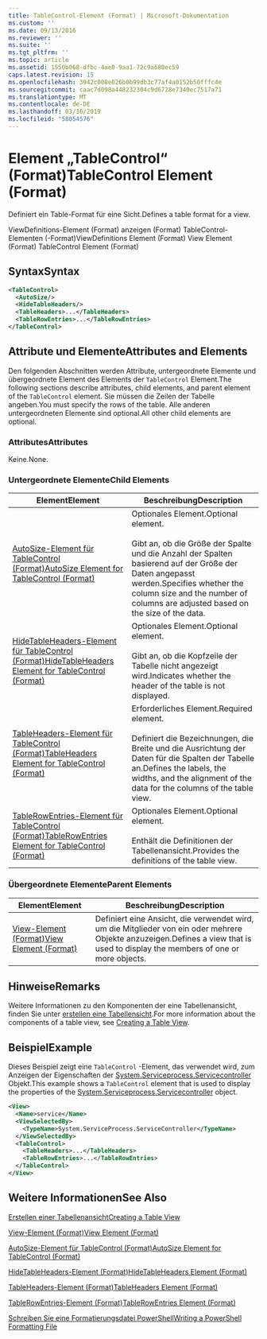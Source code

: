 ```yaml
---
title: TableControl-Element (Format) | Microsoft-Dokumentation
ms.custom: ''
ms.date: 09/13/2016
ms.reviewer: ''
ms.suite: ''
ms.tgt_pltfrm: ''
ms.topic: article
ms.assetid: 1550b068-dfbc-4ae0-9aa1-72c9a680ec59
caps.latest.revision: 15
ms.openlocfilehash: 3942c008e026b0b99db3c77af4a0152b50fffc4e
ms.sourcegitcommit: caac7d098a448232304c9d6728e7340ec7517a71
ms.translationtype: MT
ms.contentlocale: de-DE
ms.lasthandoff: 03/16/2019
ms.locfileid: "58054576"
---
```

# <a name="tablecontrol-element-format"></a><span data-ttu-id="ffc7f-102">Element „TableControl“ (Format)</span><span class="sxs-lookup"><span data-stu-id="ffc7f-102">TableControl Element (Format)</span></span>

<span data-ttu-id="ffc7f-103">Definiert ein Table-Format für eine Sicht.</span><span class="sxs-lookup"><span data-stu-id="ffc7f-103">Defines a table format for a view.</span></span>

<span data-ttu-id="ffc7f-104">ViewDefinitions-Element (Format) anzeigen (Format) TableControl-Elementen (-Format)</span><span class="sxs-lookup"><span data-stu-id="ffc7f-104">ViewDefinitions Element (Format) View Element (Format) TableControl Element (Format)</span></span>

## <a name="syntax"></a><span data-ttu-id="ffc7f-105">Syntax</span><span class="sxs-lookup"><span data-stu-id="ffc7f-105">Syntax</span></span>

```xml
<TableControl>
  <AutoSize/>
  <HideTableHeaders/>
  <TableHeaders>...</TableHeaders>
  <TableRowEntries>...</TableRowEntries>
</TableControl>

```

## <a name="attributes-and-elements"></a><span data-ttu-id="ffc7f-106">Attribute und Elemente</span><span class="sxs-lookup"><span data-stu-id="ffc7f-106">Attributes and Elements</span></span>

<span data-ttu-id="ffc7f-107">Den folgenden Abschnitten werden Attribute, untergeordnete Elemente und übergeordnete Element des Elements der `TableControl` Element.</span><span class="sxs-lookup"><span data-stu-id="ffc7f-107">The following sections describe attributes, child elements, and parent element of the `TableControl` element.</span></span> <span data-ttu-id="ffc7f-108">Sie müssen die Zeilen der Tabelle angeben.</span><span class="sxs-lookup"><span data-stu-id="ffc7f-108">You must specify the rows of the table.</span></span> <span data-ttu-id="ffc7f-109">Alle anderen untergeordneten Elemente sind optional.</span><span class="sxs-lookup"><span data-stu-id="ffc7f-109">All other child elements are optional.</span></span>

### <a name="attributes"></a><span data-ttu-id="ffc7f-110">Attributes</span><span class="sxs-lookup"><span data-stu-id="ffc7f-110">Attributes</span></span>

<span data-ttu-id="ffc7f-111">Keine.</span><span class="sxs-lookup"><span data-stu-id="ffc7f-111">None.</span></span>

### <a name="child-elements"></a><span data-ttu-id="ffc7f-112">Untergeordnete Elemente</span><span class="sxs-lookup"><span data-stu-id="ffc7f-112">Child Elements</span></span>

|<span data-ttu-id="ffc7f-113">Element</span><span class="sxs-lookup"><span data-stu-id="ffc7f-113">Element</span></span>|<span data-ttu-id="ffc7f-114">Beschreibung</span><span class="sxs-lookup"><span data-stu-id="ffc7f-114">Description</span></span>|
|-------------|-----------------|
|[<span data-ttu-id="ffc7f-115">AutoSize-Element für TableControl (Format)</span><span class="sxs-lookup"><span data-stu-id="ffc7f-115">AutoSize Element for TableControl (Format)</span></span>](./autosize-element-for-tablecontrol-format.md)|<span data-ttu-id="ffc7f-116">Optionales Element.</span><span class="sxs-lookup"><span data-stu-id="ffc7f-116">Optional element.</span></span><br /><br /> <span data-ttu-id="ffc7f-117">Gibt an, ob die Größe der Spalte und die Anzahl der Spalten basierend auf der Größe der Daten angepasst werden.</span><span class="sxs-lookup"><span data-stu-id="ffc7f-117">Specifies whether the column size and the number of columns are adjusted based on the size of the data.</span></span>|
|[<span data-ttu-id="ffc7f-118">HideTableHeaders-Element für TableControl (Format)</span><span class="sxs-lookup"><span data-stu-id="ffc7f-118">HideTableHeaders Element for TableControl (Format)</span></span>](./hidetableheaders-element-format.md)|<span data-ttu-id="ffc7f-119">Optionales Element.</span><span class="sxs-lookup"><span data-stu-id="ffc7f-119">Optional element.</span></span><br /><br /> <span data-ttu-id="ffc7f-120">Gibt an, ob die Kopfzeile der Tabelle nicht angezeigt wird.</span><span class="sxs-lookup"><span data-stu-id="ffc7f-120">Indicates whether the header of the table is not displayed.</span></span>|
|[<span data-ttu-id="ffc7f-121">TableHeaders-Element für TableControl (Format)</span><span class="sxs-lookup"><span data-stu-id="ffc7f-121">TableHeaders Element for TableControl (Format)</span></span>](./tableheaders-element-format.md)|<span data-ttu-id="ffc7f-122">Erforderliches Element.</span><span class="sxs-lookup"><span data-stu-id="ffc7f-122">Required element.</span></span><br /><br /> <span data-ttu-id="ffc7f-123">Definiert die Bezeichnungen, die Breite und die Ausrichtung der Daten für die Spalten der Tabelle an.</span><span class="sxs-lookup"><span data-stu-id="ffc7f-123">Defines the labels, the widths, and the alignment of the data for the columns of the table view.</span></span>|
|[<span data-ttu-id="ffc7f-124">TableRowEntries-Element für TableControl (Format)</span><span class="sxs-lookup"><span data-stu-id="ffc7f-124">TableRowEntries Element for TableControl (Format)</span></span>](./tablerowentries-element-for-tablecontrol-format.md)|<span data-ttu-id="ffc7f-125">Optionales Element.</span><span class="sxs-lookup"><span data-stu-id="ffc7f-125">Optional element.</span></span><br /><br /> <span data-ttu-id="ffc7f-126">Enthält die Definitionen der Tabellenansicht.</span><span class="sxs-lookup"><span data-stu-id="ffc7f-126">Provides the definitions of the table view.</span></span>|

### <a name="parent-elements"></a><span data-ttu-id="ffc7f-127">Übergeordnete Elemente</span><span class="sxs-lookup"><span data-stu-id="ffc7f-127">Parent Elements</span></span>

|<span data-ttu-id="ffc7f-128">Element</span><span class="sxs-lookup"><span data-stu-id="ffc7f-128">Element</span></span>|<span data-ttu-id="ffc7f-129">Beschreibung</span><span class="sxs-lookup"><span data-stu-id="ffc7f-129">Description</span></span>|
|-------------|-----------------|
|[<span data-ttu-id="ffc7f-130">View-Element (Format)</span><span class="sxs-lookup"><span data-stu-id="ffc7f-130">View Element (Format)</span></span>](./view-element-format.md)|<span data-ttu-id="ffc7f-131">Definiert eine Ansicht, die verwendet wird, um die Mitglieder von ein oder mehrere Objekte anzuzeigen.</span><span class="sxs-lookup"><span data-stu-id="ffc7f-131">Defines a view that is used to display the members of one or more objects.</span></span>|

## <a name="remarks"></a><span data-ttu-id="ffc7f-132">Hinweise</span><span class="sxs-lookup"><span data-stu-id="ffc7f-132">Remarks</span></span>

<span data-ttu-id="ffc7f-133">Weitere Informationen zu den Komponenten der eine Tabellenansicht, finden Sie unter [erstellen eine Tabellensicht](./creating-a-table-view.md).</span><span class="sxs-lookup"><span data-stu-id="ffc7f-133">For more information about the components of a table view, see [Creating a Table View](./creating-a-table-view.md).</span></span>

## <a name="example"></a><span data-ttu-id="ffc7f-134">Beispiel</span><span class="sxs-lookup"><span data-stu-id="ffc7f-134">Example</span></span>

<span data-ttu-id="ffc7f-135">Dieses Beispiel zeigt eine `TableControl` -Element, das verwendet wird, zum Anzeigen der Eigenschaften der [System.Serviceprocess.Servicecontroller](/dotnet/api/System.ServiceProcess.ServiceController) Objekt.</span><span class="sxs-lookup"><span data-stu-id="ffc7f-135">This example shows a `TableControl` element that is used to display the properties of the [System.Serviceprocess.Servicecontroller](/dotnet/api/System.ServiceProcess.ServiceController) object.</span></span>

```xml
<View>
  <Name>service</Name>
  <ViewSelectedBy>
    <TypeName>System.ServiceProcess.ServiceController</TypeName>
  </ViewSelectedBy>
  <TableControl>
    <TableHeaders>...</TableHeaders>
    <TableRowEntries>...</TableRowEntries>
  </TableControl>
</View>

```

## <a name="see-also"></a><span data-ttu-id="ffc7f-136">Weitere Informationen</span><span class="sxs-lookup"><span data-stu-id="ffc7f-136">See Also</span></span>

[<span data-ttu-id="ffc7f-137">Erstellen einer Tabellenansicht</span><span class="sxs-lookup"><span data-stu-id="ffc7f-137">Creating a Table View</span></span>](./creating-a-table-view.md)

[<span data-ttu-id="ffc7f-138">View-Element (Format)</span><span class="sxs-lookup"><span data-stu-id="ffc7f-138">View Element (Format)</span></span>](./view-element-format.md)

[<span data-ttu-id="ffc7f-139">AutoSize-Element für TableControl (Format)</span><span class="sxs-lookup"><span data-stu-id="ffc7f-139">AutoSize Element for TableControl (Format)</span></span>](./autosize-element-for-tablecontrol-format.md)

[<span data-ttu-id="ffc7f-140">HideTableHeaders-Element (Format)</span><span class="sxs-lookup"><span data-stu-id="ffc7f-140">HideTableHeaders Element (Format)</span></span>](./hidetableheaders-element-format.md)

[<span data-ttu-id="ffc7f-141">TableHeaders-Element (Format)</span><span class="sxs-lookup"><span data-stu-id="ffc7f-141">TableHeaders Element (Format)</span></span>](./tableheaders-element-format.md)

[<span data-ttu-id="ffc7f-142">TableRowEntries-Element (Format)</span><span class="sxs-lookup"><span data-stu-id="ffc7f-142">TableRowEntries Element (Format)</span></span>](./tablerowentries-element-for-tablecontrol-format.md)

[<span data-ttu-id="ffc7f-143">Schreiben Sie eine Formatierungsdatei PowerShell</span><span class="sxs-lookup"><span data-stu-id="ffc7f-143">Writing a PowerShell Formatting File</span></span>](./writing-a-powershell-formatting-file.md)
